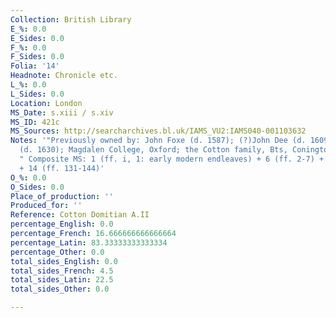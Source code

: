 ```yaml
---
Collection: British Library
E_%: 0.0
E_Sides: 0.0
F_%: 0.0
F_Sides: 0.0
Folia: '14'
Headnote: Chronicle etc.
L_%: 0.0
L_Sides: 0.0
Location: London
MS_Date: s.xiii / s.xiv
MS_ID: 421c
MS_Sources: http://searcharchives.bl.uk/IAMS_VU2:IAMS040-001103632
Notes: '"Previously owned by: John Foxe (d. 1587); (?)John Dee (d. 1609); Samuel Foxe
  (d. 1630); Magdalen College, Oxford; the Cotton family, Bts, Conington, 17th century
  " Composite MS: 1 (ff. i, 1: early modern endleaves) + 6 (ff. 2-7) + 123 (ff. 8-130)
  + 14 (ff. 131-144)'
O_%: 0.0
O_Sides: 0.0
Place_of_production: ''
Produced_for: ''
Reference: Cotton Domitian A.II
percentage_English: 0.0
percentage_French: 16.666666666666664
percentage_Latin: 83.33333333333334
percentage_Other: 0.0
total_sides_English: 0.0
total_sides_French: 4.5
total_sides_Latin: 22.5
total_sides_Other: 0.0

---
```

